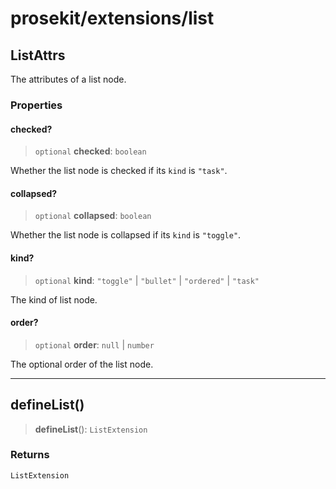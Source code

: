 # prosekit/extensions/list

<a id="ListAttrs" name="ListAttrs"></a>

## ListAttrs

The attributes of a list node.

### Properties

<a id="checked" name="checked"></a>

#### checked?

> `optional` **checked**: `boolean`

Whether the list node is checked if its `kind` is `"task"`.

<a id="collapsed" name="collapsed"></a>

#### collapsed?

> `optional` **collapsed**: `boolean`

Whether the list node is collapsed if its `kind` is `"toggle"`.

<a id="kind" name="kind"></a>

#### kind?

> `optional` **kind**: `"toggle"` \| `"bullet"` \| `"ordered"` \| `"task"`

The kind of list node.

<a id="order" name="order"></a>

#### order?

> `optional` **order**: `null` \| `number`

The optional order of the list node.

***

<a id="defineList" name="defineList"></a>

## defineList()

> **defineList**(): `ListExtension`

### Returns

`ListExtension`
